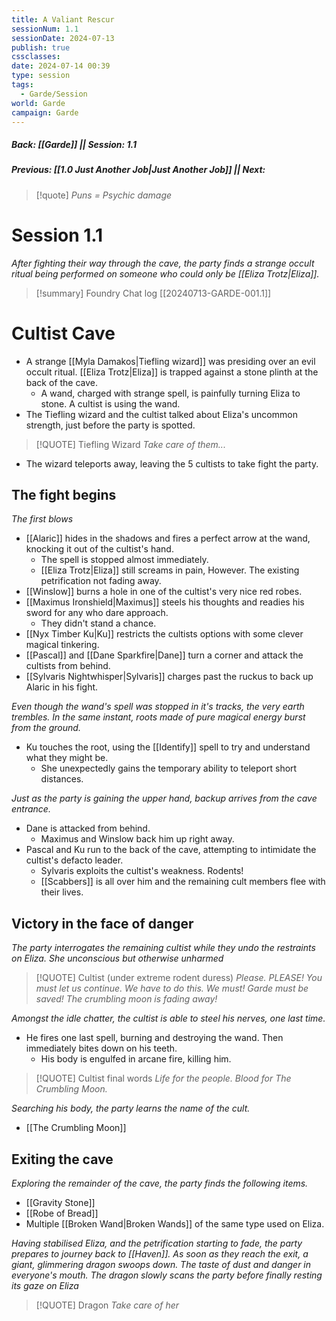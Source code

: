 ```yaml
---
title: A Valiant Rescur
sessionNum: 1.1
sessionDate: 2024-07-13
publish: true
cssclasses: 
date: 2024-07-14 00:39
type: session
tags:
  - Garde/Session
world: Garde
campaign: Garde
---
```

##### Back: [[Garde]] || Session: 1.1
##### Previous: [[1.0 Just Another Job|Just Another Job]] || Next: 

> [!quote] *Puns = Psychic damage*

# Session 1.1
*After fighting their way through the cave, the party finds a strange occult ritual being performed on someone who could only be [[Eliza Trotz|Eliza]].*


> [!summary] Foundry Chat log
> [[20240713-GARDE-001.1]]

# Cultist Cave
- A strange [[Myla Damakos|Tiefling wizard]] was presiding over an evil occult ritual. [[Eliza Trotz|Eliza]] is trapped against a stone plinth at the back of the cave.
	- A wand, charged with strange spell, is painfully turning Eliza to stone. A cultist is using the wand.
- The Tiefling wizard and the cultist talked about Eliza's uncommon strength, just before the party is spotted. 

> [!QUOTE] Tiefling Wizard
> *Take care of them...*

- The wizard teleports away, leaving the 5 cultists to take fight the party.

## The fight begins
*The first blows*
- [[Alaric]] hides in the shadows and fires a perfect arrow at the wand, knocking it out of the cultist's hand.
	- The spell is stopped almost immediately.
	- [[Eliza Trotz|Eliza]] still screams in pain, However. The existing petrification not fading away.
- [[Winslow]] burns a hole in one of the cultist's very nice red robes.
- [[Maximus Ironshield|Maximus]] steels his thoughts and readies his sword for any who dare approach.
	- They didn't stand a chance.
- [[Nyx Timber Ku|Ku]] restricts the cultists options with some clever magical tinkering.
- [[Pascal]] and [[Dane Sparkfire|Dane]] turn a corner and attack the cultists from behind.
- [[Sylvaris Nightwhisper|Sylvaris]] charges past the ruckus to back up Alaric in his fight.

*Even though the wand's spell was stopped in it's tracks, the very earth trembles. In the same instant, roots made of pure magical energy burst from the ground.*

- Ku touches the root, using the [[Identify]] spell to try and understand what they might be.
	- She unexpectedly gains the temporary ability to teleport short distances.

*Just as the party is gaining the upper hand, backup arrives from the cave entrance.*

- Dane is attacked from behind.
	- Maximus and Winslow back him up right away.
- Pascal and Ku run to the back of the cave, attempting to intimidate the cultist's defacto leader.
	- Sylvaris exploits the cultist's weakness. Rodents!
	- [[Scabbers]] is all over him and the remaining cult members flee with their lives.

## Victory in the face of danger

*The party interrogates the remaining cultist while they undo the restraints on Eliza. She unconscious but otherwise unharmed*

> [!QUOTE] Cultist (under extreme rodent duress)
> *Please. PLEASE! You must let us continue. We have to do this. We must! Garde must be saved! The crumbling moon is fading away!*

*Amongst the idle chatter, the cultist is able to steel his nerves, one last time.*

- He fires one last spell, burning and destroying the wand. Then immediately bites down on his teeth.
	- His body is engulfed in arcane fire, killing him.

> [!QUOTE] Cultist final words
> *Life for the people. Blood for The Crumbling Moon.*


*Searching his body, the party learns the name of the cult.*

- [[The Crumbling Moon]]

## Exiting the cave

*Exploring the remainder of the cave, the party finds the following items.* 

- [[Gravity Stone]]
- [[Robe of Bread]]
- Multiple [[Broken Wand|Broken Wands]] of the same type used on Eliza.

*Having stabilised Eliza, and the petrification starting to fade, the party prepares to journey back to [[Haven]]. As soon as they reach the exit, a giant, glimmering dragon swoops down. The taste of dust and danger in everyone's mouth.*
*The dragon slowly scans the party before finally resting its gaze on Eliza*

> [!QUOTE] Dragon
> *Take care of her*
